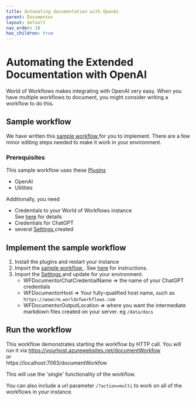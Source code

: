 ```yaml
---
title: Automating documentation with OpenAi
parent: Documentor
layout: default
nav_order: 10
has_children: true
---
```


# Automating the Extended Documentation with OpenAI

World of Workflows makes integrating with OpenAI very easy.  When you have multiple workflows to document, you might consider writing a workflow to do this.  


## Sample workflow

We have written this 
<a href="./documentExtendedWorkflowAI.json" download>sample workflow </a> for you to implement.  There are a few minor editing steps needed to make it work in your environment.

### Prerequisites  

This sample workflow uses these [Plugins](../19_plugins/README.md)
- OpenAI
- Utilities
  
Additionally, you need 
- Credentials to your World of Workflows instance  
See [here](./automatingDocCredentials.html) for details
- Credentials for ChatGPT
- several  <a href="./Settings-AutomatedDocumentor.csv" download>Settings </a> created

## Implement the sample workflow

1. Install the plugins and restart your instance
2. Import the <a href="./documentExtendedWorkflowAI.json" download>sample workflow </a>.  See [here](../10_ManagingWorkflows/copyingWorkflowsBetweenInstances.html) for instructions.
3. Import the <a href="./Settings-AutomatedDocumentor.csv" download>Settings </a>  and update for your environment.
   - WFDocumentorChatCredentialName => the name of your ChatGPT credentials
   - WFDocumentorHost => Your fully-qualified host name, such as `https://wowcrm.worldofworkflows.com`
   - WFDocumentorOutputLocation => where you want the intermediate markdown files created on your server.  eg `/data/docs`

## Run the workflow

This workflow demonstrates starting the workflow by HTTP call.
You will run it via 
https://yourhost.azurewebsites.net/documentWorkfow  
or   
https://localhost:7063/documentWorkfow

This will use the 'single' functionality of the workflow.

You can also include a url parameter `/?action=multi` to work on all of the workflows in your instance.